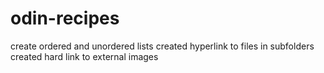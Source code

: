 # odin-recipes

create ordered and unordered lists
created hyperlink to files in subfolders
created hard link to external images
